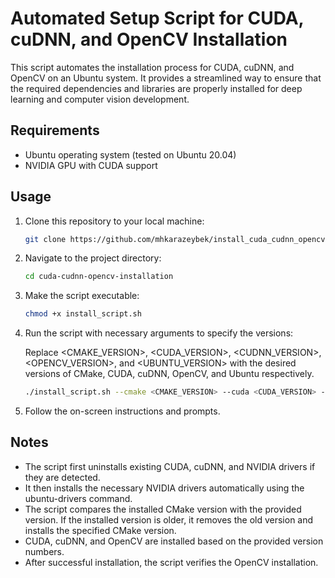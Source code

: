 # Automated Setup Script for CUDA, cuDNN, and OpenCV Installation

This script automates the installation process for CUDA, cuDNN, and OpenCV on an Ubuntu system. It provides a streamlined way to ensure that the required dependencies and libraries are properly installed for deep learning and computer vision development.

## Requirements

- Ubuntu operating system (tested on Ubuntu 20.04)
- NVIDIA GPU with CUDA support

## Usage

1. Clone this repository to your local machine:

   ```bash
   git clone https://github.com/mhkarazeybek/install_cuda_cudnn_opencv.git
2. Navigate to the project directory:
   ```bash
   cd cuda-cudnn-opencv-installation
3. Make the script executable:
    ```bash
    chmod +x install_script.sh
4. Run the script with necessary arguments to specify the versions:

    Replace <CMAKE_VERSION>, <CUDA_VERSION>, <CUDNN_VERSION>, <OPENCV_VERSION>, and <UBUNTU_VERSION> with the desired versions of CMake, CUDA, cuDNN, OpenCV, and Ubuntu respectively.
    ```bash
    ./install_script.sh --cmake <CMAKE_VERSION> --cuda <CUDA_VERSION> --cudnn <CUDNN_VERSION> --opencv <OPENCV_VERSION> --ubuntu <UBUNTU_VERSION>
5. Follow the on-screen instructions and prompts.

## Notes
- The script first uninstalls existing CUDA, cuDNN, and NVIDIA drivers if they are detected.
- It then installs the necessary NVIDIA drivers automatically using the ubuntu-drivers command.
- The script compares the installed CMake version with the provided version. If the installed version is older, it removes the old version and installs the specified CMake version.
- CUDA, cuDNN, and OpenCV are installed based on the provided version numbers.
- After successful installation, the script verifies the OpenCV installation.